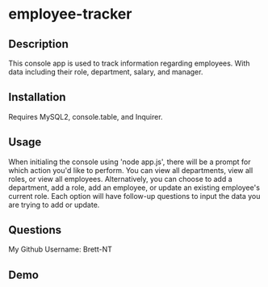 # employee-tracker

## Description
This console app is used to track information regarding employees. With data including their role, department,  salary, and manager. 

## Installation
Requires MySQL2, console.table, and Inquirer.

## Usage
When initialing the console using 'node app.js', there will be a prompt for which action you'd like to perform. You can view all departments, view all roles, or view all employees. Alternatively, you can choose to add a department, add a role, add an employee, or update an existing employee's current role. Each option will have follow-up questions to input the data you are trying to add or update.

## Questions
My Github Username: Brett-NT

## Demo
